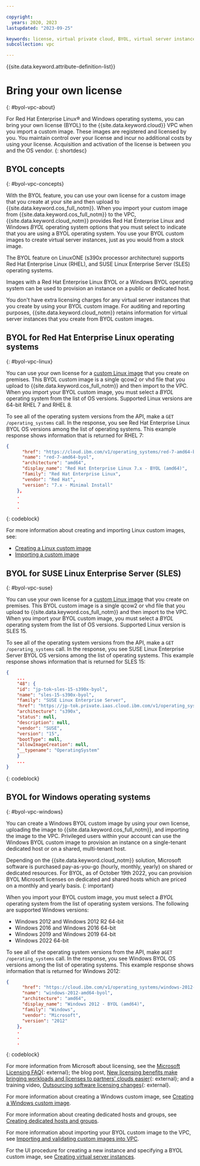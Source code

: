 ```yaml
---

copyright:
  years: 2020, 2023
lastupdated: "2023-09-25"

keywords: license, virtual private cloud, BYOL, virtual server instance, instance, custom image, encryption
subcollection: vpc

---
```


{{site.data.keyword.attribute-definition-list}}

# Bring your own license
{: #byol-vpc-about}

For Red Hat Enterprise Linux&reg; and Windows operating systems, you can bring your own license (BYOL) to the {{site.data.keyword.cloud}} VPC when you import a custom image. These images are registered and licensed by you. You maintain control over your license and incur no additional costs by using your license. Acquisition and activation of the license is between you and the OS vendor.
{: shortdesc}

## BYOL concepts
{: #byol-vpc-concepts}

With the BYOL feature, you can use your own license for a custom image that you create at your site and then upload to {{site.data.keyword.cos_full_notm}}. When you import your custom image from {{site.data.keyword.cos_full_notm}} to the VPC, {{site.data.keyword.cloud_notm}} provides Red Hat Enterprise Linux and Windows _BYOL_ operating system options that you must select to indicate that you are using a BYOL operating system. You use your BYOL custom images to create virtual server instances, just as you would from a stock image.

The BYOL feature on LinuxONE (s390x processor architecture) supports Red Hat Enterprise Linux (RHEL), and SUSE Linux Enterprise Server (SLES) operating systems.

Images with a Red Hat Enterprise Linux BYOL or a Windows BYOL operating system can be used to provision an instance on a public or dedicated host.

You don't have extra licensing charges for any virtual server instances that you create by using your BYOL custom image. For auditing and reporting purposes, {{site.data.keyword.cloud_notm}} retains information for virtual server instances that you create from BYOL custom images.

## BYOL for Red Hat Enterprise Linux operating systems
{: #byol-vpc-linux}

You can use your own license for a [custom Linux image](/docs/vpc?topic=vpc-create-linux-custom-image) that you create on premises. This BYOL custom image is a single qcow2 or vhd file that you upload to {{site.data.keyword.cos_full_notm}} and then import to the VPC. When you import your BYOL custom image, you must select a _BYOL_ operating system from the list of OS versions. Supported Linux versions are 64-bit RHEL 7 and RHEL 8.

To see all of the operating system versions from the API, make a `GET /operating_systems` call. In the response, you see Red Hat Enterprise Linux BYOL OS versions among the list of operating systems. This example response shows information that is returned for RHEL 7:

```json
{
      "href": "https://cloud.ibm.com/v1/operating_systems/red-7-amd64-byol",
      "name": "red-7-amd64-byol",
      "architecture": "amd64",
      "display_name": "Red Hat Enterprise Linux 7.x - BYOL (amd64)",
      "family": "Red Hat Enterprise Linux",
      "vendor": "Red Hat",
      "version": "7.x - Minimal Install"
    },
    .
    .
    .
```
{: codeblock}

For more information about creating and importing Linux custom images, see:

* [Creating a Linux custom image](/docs/vpc?topic=vpc-create-linux-custom-image)
* [Importing a custom image](/docs/vpc?topic=vpc-custom-image-using-COS)

## BYOL for SUSE Linux Enterprise Server (SLES)
{: #byol-vpc-suse}

You can use your own license for a [custom Linux image](/docs/vpc?topic=vpc-create-linux-custom-image) that you create on premises. This BYOL custom image is a single qcow2 or vhd file that you upload to {{site.data.keyword.cos_full_notm}} and then import to the VPC. When you import your BYOL custom image, you must select a _BYOL_ operating system from the list of OS versions. Supported Linux version is SLES 15.

To see all of the operating system versions from the API, make a `GET /operating_systems` call. In the response, you see SUSE Linux Enterprise Server BYOL OS versions among the list of operating systems. This example response shows information that is returned for SLES 15:

```json
{
    ...
    "48": {
	"id": "jp-tok~sles-15-s390x-byol",
	"name": "sles-15-s390x-byol",
	"family": "SUSE Linux Enterprise Server",
	"href": "https://jp-tok.private.iaas.cloud.ibm.com/v1/operating_systems/sles-15-s390x-byol",
	"architecture": "s390x",
	"status": null,
	"description": null,
	"vendor": "SUSE",
	"version": "15",
	"bootType": null,
	"allowImageCreation": null,
	"__typename": "OperatingSystem"
    }
    ...
}
```
{: codeblock}

## BYOL for Windows operating systems
{: #byol-vpc-windows}

You can create a Windows BYOL custom image by using your own license, uploading the image to {{site.data.keyword.cos_full_notm}}, and importing the image to the VPC. Privileged users within your account can use the Windows BYOL custom image to provision an instance on a single-tenant dedicated host or on a shared, multi-tenant host.

Depending on the {{site.data.keyword.cloud_notm}} solution, Microsoft software is purchased pay-as-you-go (hourly, monthly, yearly) on shared or dedicated resources. For BYOL, as of October 19th 2022, you can provision BYOL Microsoft licenses on dedicated and shared hosts which are priced on a monthly and yearly basis.
{: important}

When you import your BYOL custom image, you must select a _BYOL_ operating system from the list of operating system versions. The following are supported Windows versions:

* Windows 2012 and Windows 2012 R2 64-bit
* Windows 2016 and Windows 2016 64-bit
* Windows 2019 and Windows 2019 64-bit
* Windows 2022 64-bit

To see all of the operating system versions from the API, make a`GET /operating_systems` call. In the response, you see Windows BYOL OS versions among the list of operating systems. This example response shows information that is returned for Windows 2012:

```json
{
      "href": "https://cloud.ibm.com/v1/operating_systems/windows-2012-amd64-byol",
      "name": "windows-2012-amd64-byol",
      "architecture": "amd64",
      "display_name": "Windows 2012 - BYOL (amd64)",
      "family": "Windows",
      "vendor": "Microsoft",
      "version": "2012"
    },
    .
    .
    .
```
{: codeblock}

For more information from Microsoft about licensing, see the [Microsoft Licensing FAQ](https://www.microsoft.com/en-us/licensing/news/new-software-assurance-benefit-to-support-hosting-from-third-party-providers){: external}; the blog post, [New licensing benefits make bringing workloads and licenses to partners’ clouds easier](https://blogs.partner.microsoft.com/mpn/new-licensing-benefits-make-bringing-workloads-and-licenses-to-partners-clouds-easier/){: external}; and a training video, [Outsourcing software licensing changes](https://licensingschool.eventbuilder.com/hostingcustomer){: external}.

For more information about creating a Windows custom image, see [Creating a Windows custom image](/docs/vpc?topic=vpc-create-windows-custom-image).

For more information about creating dedicated hosts and groups, see [Creating dedicated hosts and groups](/docs/vpc?topic=vpc-creating-dedicated-hosts-instances).

For more information about importing your BYOL custom image to the VPC, see [Importing and validating custom images into VPC](/docs/vpc?topic=vpc-importing-custom-images-vpc&interface=ui).

For the UI procedure for creating a new instance and specifying a BYOL custom image, see [Creating virtual server instances](/docs/vpc?topic=vpc-creating-virtual-servers).
